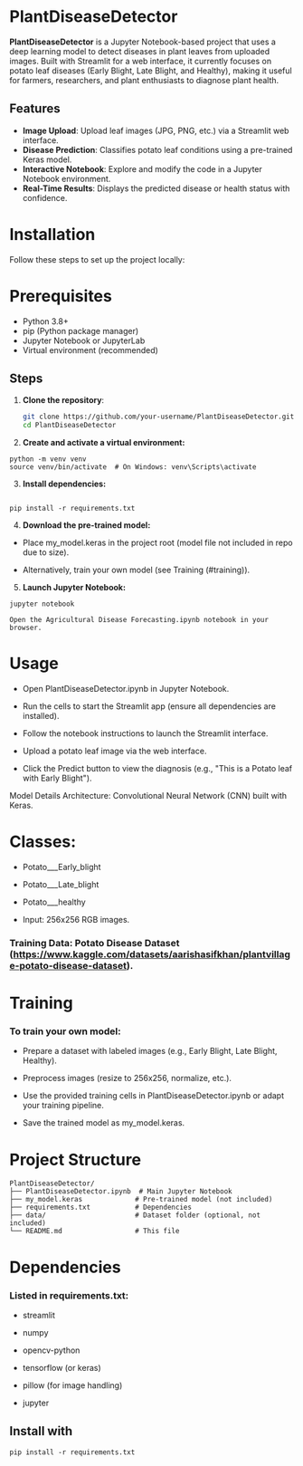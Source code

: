 # PlantDiseaseDetector

**PlantDiseaseDetector** is a Jupyter Notebook-based project that uses a deep learning model to detect diseases in plant leaves from uploaded images. Built with Streamlit for a web interface, it currently focuses on potato leaf diseases (Early Blight, Late Blight, and Healthy), making it useful for farmers, researchers, and plant enthusiasts to diagnose plant health.

## Features

- **Image Upload**: Upload leaf images (JPG, PNG, etc.) via a Streamlit web interface.
- **Disease Prediction**: Classifies potato leaf conditions using a pre-trained Keras model.
- **Interactive Notebook**: Explore and modify the code in a Jupyter Notebook environment.
- **Real-Time Results**: Displays the predicted disease or health status with confidence.



# Installation

Follow these steps to set up the project locally:

# Prerequisites
- Python 3.8+
- pip (Python package manager)
- Jupyter Notebook or JupyterLab
- Virtual environment (recommended)

## Steps
1. **Clone the repository**:
   ```bash
   git clone https://github.com/your-username/PlantDiseaseDetector.git
   cd PlantDiseaseDetector

2. **Create and activate a virtual environment:**

```
python -m venv venv
source venv/bin/activate  # On Windows: venv\Scripts\activate
```
3. **Install dependencies:**
```

pip install -r requirements.txt

```
4. **Download the pre-trained model:**

- Place my_model.keras in the project root (model file not included in repo due to size).

- Alternatively, train your own model (see Training (#training)).

5. **Launch Jupyter Notebook:**
```
jupyter notebook

Open the Agricultural Disease Forecasting.ipynb notebook in your browser.

```
# Usage
- Open PlantDiseaseDetector.ipynb in Jupyter Notebook.

- Run the cells to start the Streamlit app (ensure all dependencies are installed).

- Follow the notebook instructions to launch the Streamlit interface.

- Upload a potato leaf image via the web interface.

- Click the Predict button to view the diagnosis (e.g., "This is a Potato leaf with Early Blight").

Model Details
Architecture: Convolutional Neural Network (CNN) built with Keras.

# Classes:
- Potato___Early_blight

- Potato___Late_blight

- Potato___healthy

- Input: 256x256 RGB images.

### Training Data: Potato Disease Dataset (https://www.kaggle.com/datasets/aarishasifkhan/plantvillage-potato-disease-dataset).


# Training
### To train your own model:
- Prepare a dataset with labeled images (e.g., Early Blight, Late Blight, Healthy).

- Preprocess images (resize to 256x256, normalize, etc.).

- Use the provided training cells in PlantDiseaseDetector.ipynb or adapt your training pipeline.

- Save the trained model as my_model.keras.


# Project Structure

```
PlantDiseaseDetector/
├── PlantDiseaseDetector.ipynb  # Main Jupyter Notebook
├── my_model.keras             # Pre-trained model (not included)
├── requirements.txt           # Dependencies
├── data/                      # Dataset folder (optional, not included)
└── README.md                  # This file
```

# Dependencies
### Listed in requirements.txt:
- streamlit

- numpy

- opencv-python

- tensorflow (or keras)

- pillow (for image handling)

- jupyter

## Install with
```
pip install -r requirements.txt
```